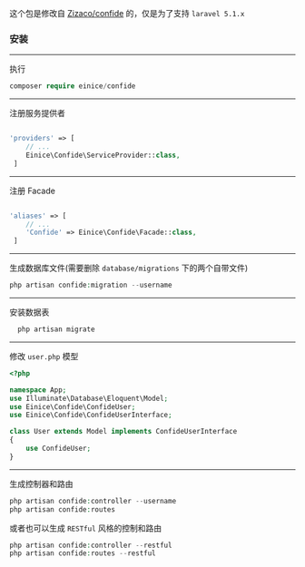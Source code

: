 这个包是修改自 [Zizaco/confide](https://github.com/Zizaco/confide/tree/5.0) 的，仅是为了支持 `laravel 5.1.x`
### 安装
***
执行
```php
composer require einice/confide
```
***
注册服务提供者
```php

'providers' => [
    // ...
    Einice\Confide\ServiceProvider::class,
 ]
```
***
注册 Facade
```php

'aliases' => [
    // ...
    'Confide' => Einice\Confide\Facade::class,
 ]
```
***
生成数据库文件(需要删除 `database/migrations` 下的两个自带文件)
``` php
php artisan confide:migration --username
```
***
安装数据表
``` php
  php artisan migrate
```
***
修改 `user.php` 模型
``` php
<?php

namespace App;
use Illuminate\Database\Eloquent\Model;
use Einice\Confide\ConfideUser;
use Einice\Confide\ConfideUserInterface;

class User extends Model implements ConfideUserInterface
{
    use ConfideUser;
}
```
***
生成控制器和路由
``` php
php artisan confide:controller --username
php artisan confide:routes
```
或者也可以生成 `RESTful` 风格的控制和路由
``` php
php artisan confide:controller --restful
php artisan confide:routes --restful
```
